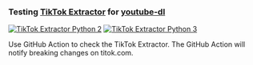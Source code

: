 ### Testing [TikTok Extractor](https://github.com/ytdl-org/youtube-dl/pull/22838) for [youtube-dl](https://github.com/ytdl-org/youtube-dl)

[![TikTok Extractor Python 2](https://github.com/skyme5/youtube-dl-tiktok-test/workflows/Python-2/badge.svg)](https://github.com/skyme5/youtube-dl-tiktok-test/actions?query=workflow%3APython-2)
[![TikTok Extractor Python 3](https://github.com/skyme5/youtube-dl-tiktok-test/workflows/Python-3/badge.svg)](https://github.com/skyme5/youtube-dl-tiktok-test/actions?query=workflow%3APython-3)

Use GitHub Action to check the TikTok Extractor. The GitHub Action will
notify breaking changes on titok.com.
